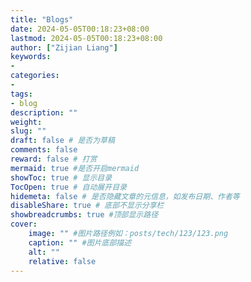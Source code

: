 ```yaml
---
title: "Blogs"
date: 2024-05-05T00:18:23+08:00
lastmod: 2024-05-05T00:18:23+08:00
author: ["Zijian Liang"]
keywords: 
- 
categories: 
- 
tags: 
- blog
description: ""
weight:
slug: ""
draft: false # 是否为草稿
comments: false
reward: false # 打赏
mermaid: true #是否开启mermaid
showToc: true # 显示目录
TocOpen: true # 自动展开目录
hidemeta: false # 是否隐藏文章的元信息，如发布日期、作者等
disableShare: true # 底部不显示分享栏
showbreadcrumbs: true #顶部显示路径
cover:
    image: "" #图片路径例如：posts/tech/123/123.png
    caption: "" #图片底部描述
    alt: ""
    relative: false
---
```





